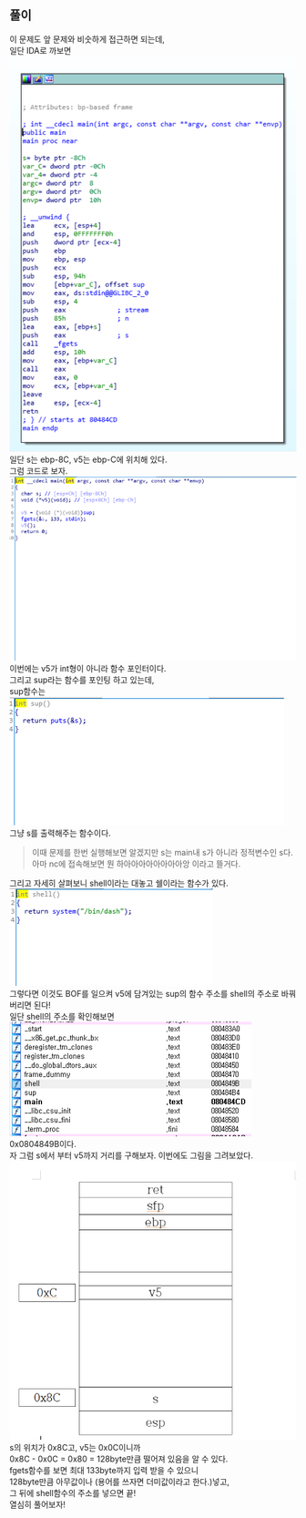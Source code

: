 ## 풀이    
이 문제도 앞 문제와 비숫하게 접근하면 되는데,    
일단 IDA로 까보면    
![IDAVIEW](/HACKCTF/Pwnable/Basic_BOF_2/IDAview.PNG)   
일단 s는 ebp-8C, v5는 ebp-C에 위치해 있다.   
그럼 코드로 보자.   
![pseudocode](/HACKCTF/Pwnable/Basic_BOF_2/pseudocode.PNG)   
이번에는 v5가 int형이 아니라 함수 포인터이다.   
그리고 sup라는 함수를 포인팅 하고 있는데,   
sup함수는 
![sup](/HACKCTF/Pwnable/Basic_BOF_2/sup.PNG)  
그냥 s를 출력해주는 함수이다.   
>  이때 문제를 한번 실행해보면 알겠지만 s는 main내 s가 아니라 정적변수인 s다.  
>  아마 nc에 접속해보면 뭔 하아아아아아아아아앙 이라고 뜰거다.    

그리고 자세히 살펴보니 shell이라는 대놓고 쉘이라는 함수가 있다.   
![shell](/HACKCTF/Pwnable/Basic_BOF_2/shell.PNG)  
그렇다면 이것도 BOF를 일으켜 v5에 담겨있는 sup의 함수 주소를 shell의 주소로 바꿔버리면 된다!   
일단 shell의 주소를 확인해보면    
![addr](/HACKCTF/Pwnable/Basic_BOF_2/addr.PNG)   
0x0804849B이다.    
자 그럼 s에서 부터 v5까지 거리를 구해보자. 이번에도 그림을 그려보았다.    
![mem](/HACKCTF/Pwnable/Basic_BOF_2/mem.PNG)  
s의 위치가 0x8C고, v5는 0x0C이니까   
0x8C - 0x0C = 0x80 = 128byte만큼 떨어져 있음을 알 수 있다.   
fgets함수를 보면 최대 133byte까지 입력 받을 수 있으니    
128byte만큼 아무값이나 (용어를 쓰자면 더미값이라고 한다.)넣고,   
그 뒤에 shell함수의 주소를 넣으면 끝!    
열심히 풀어보자!